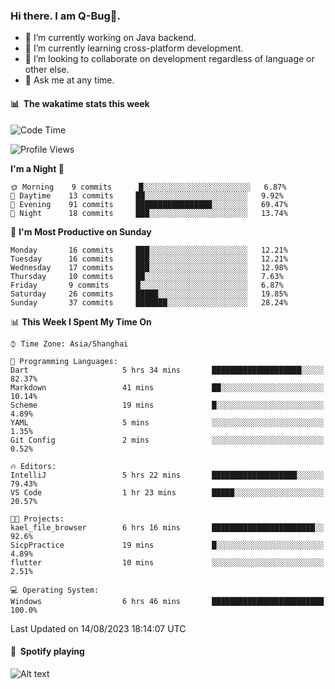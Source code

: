 ### Hi there. I am Q-Bug🐞.

- 🔭 I’m currently working on Java backend.
- 🌱 I’m currently learning cross-platform development.
- 👯 I’m looking to collaborate on development regardless of language or other else.
- 💬 Ask me at any time.

#### 📊 &nbsp;**The wakatime stats this week**  
<!--START_SECTION:waka-->
![Code Time](http://img.shields.io/badge/Code%20Time-70%20hrs-blue)

![Profile Views](http://img.shields.io/badge/Profile%20Views-0-blue)

**I'm a Night 🦉** 

```text
🌞 Morning    9 commits      █░░░░░░░░░░░░░░░░░░░░░░░░   6.87% 
🌆 Daytime    13 commits     ██░░░░░░░░░░░░░░░░░░░░░░░   9.92% 
🌃 Evening    91 commits     █████████████████░░░░░░░░   69.47% 
🌙 Night      18 commits     ███░░░░░░░░░░░░░░░░░░░░░░   13.74%

```
📅 **I'm Most Productive on Sunday** 

```text
Monday       16 commits     ███░░░░░░░░░░░░░░░░░░░░░░   12.21% 
Tuesday      16 commits     ███░░░░░░░░░░░░░░░░░░░░░░   12.21% 
Wednesday    17 commits     ███░░░░░░░░░░░░░░░░░░░░░░   12.98% 
Thursday     10 commits     ██░░░░░░░░░░░░░░░░░░░░░░░   7.63% 
Friday       9 commits      █░░░░░░░░░░░░░░░░░░░░░░░░   6.87% 
Saturday     26 commits     █████░░░░░░░░░░░░░░░░░░░░   19.85% 
Sunday       37 commits     ███████░░░░░░░░░░░░░░░░░░   28.24%

```


📊 **This Week I Spent My Time On** 

```text
⌚︎ Time Zone: Asia/Shanghai

💬 Programming Languages: 
Dart                     5 hrs 34 mins       ████████████████████░░░░░   82.37% 
Markdown                 41 mins             ██░░░░░░░░░░░░░░░░░░░░░░░   10.14% 
Scheme                   19 mins             █░░░░░░░░░░░░░░░░░░░░░░░░   4.89% 
YAML                     5 mins              ░░░░░░░░░░░░░░░░░░░░░░░░░   1.35% 
Git Config               2 mins              ░░░░░░░░░░░░░░░░░░░░░░░░░   0.52%

🔥 Editors: 
IntelliJ                 5 hrs 22 mins       ███████████████████░░░░░░   79.43% 
VS Code                  1 hr 23 mins        █████░░░░░░░░░░░░░░░░░░░░   20.57%

🐱‍💻 Projects: 
kael_file_browser        6 hrs 16 mins       ███████████████████████░░   92.6% 
SicpPractice             19 mins             █░░░░░░░░░░░░░░░░░░░░░░░░   4.89% 
flutter                  10 mins             ░░░░░░░░░░░░░░░░░░░░░░░░░   2.51%

💻 Operating System: 
Windows                  6 hrs 46 mins       █████████████████████████   100.0%

```


 Last Updated on 14/08/2023 18:14:07 UTC
<!--END_SECTION:waka-->

#### 🎵 &nbsp;**Spotify playing**  
![Alt text](https://spotify-recently-played-readme.vercel.app/api?user=e5y1o4x7kdt9kf2blu4wvmb4s&unique={true|1|on|yes})

